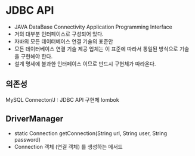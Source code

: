 # JDBC API
- JAVA DataBase Connectivity Application Programming Interface
- 거의 대부분 인터페이스로 구성되어 있다.
- 자바의 모든 데이터베이스 연결 기술의 표준안
- 모든 데이터베이스 연결 기술 제공 업체는 이 표준에 따라서 통일된 방식으로 기술을 구현해야 한다.
- 설계 명세에 불과한 인터페이스 이므로 반드시 구현체가 따라온다.

## 의존성
MySQL Connector/J : JDBC API 구현체
lombok 

## DriverManager
- static Connection getConnection(String url, String user, String password)
- Connection 객체 (연결 객체) 를 생성하는 메서드